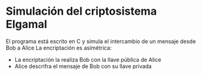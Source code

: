 # Simulación del criptosistema Elgamal

El programa está escrito en C y simula el intercambio de un mensaje desde Bob a Alice
La encriptación es asímétrica:
- La encriptación la realiza Bob con la llave pública de Alice
- Alice descrifra el mensaje de Bob con su llave privada
